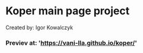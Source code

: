 # Koper main page project

Created by: Igor Kowalczyk

### Previev at: 'https://vani-lla.github.io/koper/'